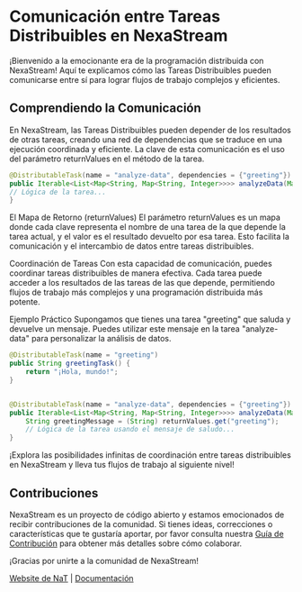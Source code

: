 # Comunicación entre Tareas Distribuibles en NexaStream
¡Bienvenido a la emocionante era de la programación distribuida con NexaStream! Aquí te explicamos cómo las Tareas Distribuibles pueden comunicarse entre sí para lograr flujos de trabajo complejos y eficientes.

## Comprendiendo la Comunicación
En NexaStream, las Tareas Distribuibles pueden depender de los resultados de otras tareas, creando una red de dependencias que se traduce en una ejecución coordinada y eficiente. La clave de esta comunicación es el uso del parámetro returnValues en el método de la tarea.

```java
@DistributableTask(name = "analyze-data", dependencies = {"greeting"})
public Iterable<List<Map<String, Map<String, Integer>>>> analyzeData(Map<String, Object> returnValues) {
// Lógica de la tarea...
}
```

El Mapa de Retorno (returnValues)
El parámetro returnValues es un mapa donde cada clave representa el nombre de una tarea de la que depende la tarea actual, y el valor es el resultado devuelto por esa tarea. Esto facilita la comunicación y el intercambio de datos entre tareas distribuibles.

Coordinación de Tareas
Con esta capacidad de comunicación, puedes coordinar tareas distribuibles de manera efectiva. Cada tarea puede acceder a los resultados de las tareas de las que depende, permitiendo flujos de trabajo más complejos y una programación distribuida más potente.

Ejemplo Práctico
Supongamos que tienes una tarea "greeting" que saluda y devuelve un mensaje. Puedes utilizar este mensaje en la tarea "analyze-data" para personalizar la análisis de datos.

```java
@DistributableTask(name = "greeting")
public String greetingTask() {
    return "¡Hola, mundo!";
}


@DistributableTask(name = "analyze-data", dependencies = {"greeting"})
public Iterable<List<Map<String, Map<String, Integer>>>> analyzeData(Map<String, Object> returnValues) {
    String greetingMessage = (String) returnValues.get("greeting");
    // Lógica de la tarea usando el mensaje de saludo...
}
```
¡Explora las posibilidades infinitas de coordinación entre tareas distribuibles en NexaStream y lleva tus flujos de trabajo al siguiente nivel!

## Contribuciones

NexaStream es un proyecto de código abierto y estamos emocionados de recibir contribuciones de la comunidad. Si tienes ideas, correcciones o características que te gustaría aportar, por favor consulta nuestra [Guía de Contribución](CONTRIBUTION.md) para obtener más detalles sobre cómo colaborar.

¡Gracias por unirte a la comunidad de NexaStream!

[Website de NaT](https://www.nattechnologiesagency.com/) | [Documentación](WIKI.md)